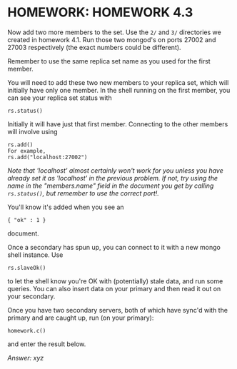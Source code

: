 # HOMEWORK: HOMEWORK 4.3
Now add two more members to the set.
Use the `2/` and `3/` directories we created in homework 4.1.
Run those two mongod's on ports 27002 and 27003 respectively (the exact numbers could be different).

Remember to use the same replica set name as you used for the first member.

You will need to add these two new members to your replica set, which will initially have only one member.
In the shell running on the first member, you can see your replica set status with
```
rs.status()
```

Initially it will have just that first member.
Connecting to the other members will involve using
```
rs.add()
For example,
rs.add("localhost:27002")
```

*Note that 'localhost' almost certainly won't work for you unless you have already set it as 'localhost' in the previous problem.
If not, try using the name in the "members.name" field in the document you get by calling `rs.status()`, but remember to use the correct port!.*

You'll know it's added when you see an
```
{ "ok" : 1 }
```
document.

Once a secondary has spun up, you can connect to it with a new mongo shell instance. Use
```
rs.slaveOk()
```
to let the shell know you're OK with (potentially) stale data, and run some queries.
You can also insert data on your primary and then read it out on your secondary.

Once you have two secondary servers, both of which have sync'd with the primary and are caught up, run (on your primary):
```
homework.c()
```
and enter the result below.

*Answer: xyz*
